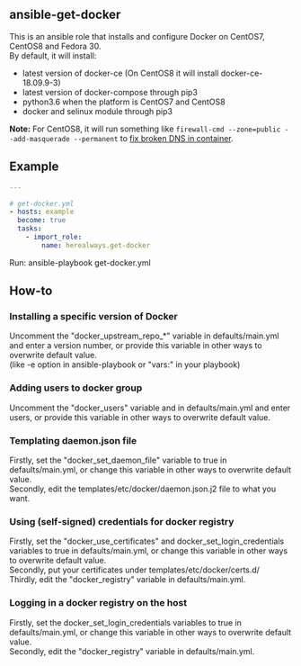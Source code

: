 ## ansible-get-docker

This is an ansible role that installs and configure Docker on CentOS7, CentOS8 and Fedora 30.  
By default, it will install:
* latest version of docker-ce (On CentOS8 it will install docker-ce-18.09.9-3)
* latest version of docker-compose through pip3
* python3.6 when the platform is CentOS7 and CentOS8
* docker and selinux module through pip3

**Note:** For CentOS8, it will run something like `firewall-cmd --zone=public --add-masquerade --permanent` to [fix broken DNS in container](https://serverfault.com/questions/987686/no-network-connectivity-to-from-docker-ce-container-on-centos-8).

## Example
```yml
---

# get-docker.yml
- hosts: example
  become: true
  tasks:
    - import_role:
        name: herealways.get-docker
```

Run: ansible-playbook get-docker.yml

## How-to
### Installing a specific version of Docker

Uncomment the "docker_upstream_repo_*" variable in defaults/main.yml and enter a version number, or provide this variable in other ways to overwrite default value.  
(like -e option in ansible-playbook or "vars:" in your playbook)

### Adding users to docker group
Uncomment the "docker_users" variable and in defaults/main.yml and enter users,
or provide this variable in other ways to overwrite default value.

### Templating daemon.json file

Firstly, set the "docker_set_daemon_file" variable to true in defaults/main.yml,
or change this variable in other ways to overwrite default value.  
Secondly, edit the templates/etc/docker/daemon.json.j2 file to what you want.  

### Using (self-signed) credentials for docker registry

Firstly, set the "docker_use_certificates" and docker_set_login_credentials variables to true in defaults/main.yml, or change this variable in other ways to overwrite default value.  
Secondly, put your certificates under templates/etc/docker/certs.d/  
Thirdly, edit the "docker_registry" variable in defaults/main.yml.  

### Logging in a docker registry on the host
Firstly, set the docker_set_login_credentials variables to true in defaults/main.yml,
or change this variable in other ways to overwrite default value.  
Secondly, edit the "docker_registry" variable in defaults/main.yml.
